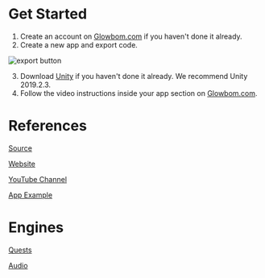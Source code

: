 # Get Started

1. Create an account on [Glowbom.com](https://glowbom.com/dashboard/) if you haven't done it already.
2. Create a new app and export code.


![export button](https://user-images.githubusercontent.com/2455891/80255915-1747df00-863b-11ea-8b4f-a13ed99328ea.png)

3. Download [Unity](https://unity3d.com/get-unity/download/archive) if you haven't done it already. We recommend Unity 2019.2.3.
4. Follow the video instructions inside your app section on [Glowbom.com](https://glowbom.com/dashboard/).

# References

[Source](https://github.com/Glowbom)

[Website](https://glowbom.com/)

[YouTube Channel](https://www.youtube.com/channel/UCrYQEQPhAHmn7N8W58nNwOw)

[App Example](https://globalsculptor.com/apps/countries.html)

# Engines

[Quests](quests)

[Audio](audio)


